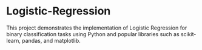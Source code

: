 # Logistic-Regression
This project demonstrates the implementation of Logistic Regression for binary classification tasks using Python and popular libraries such as scikit-learn, pandas, and matplotlib. 
